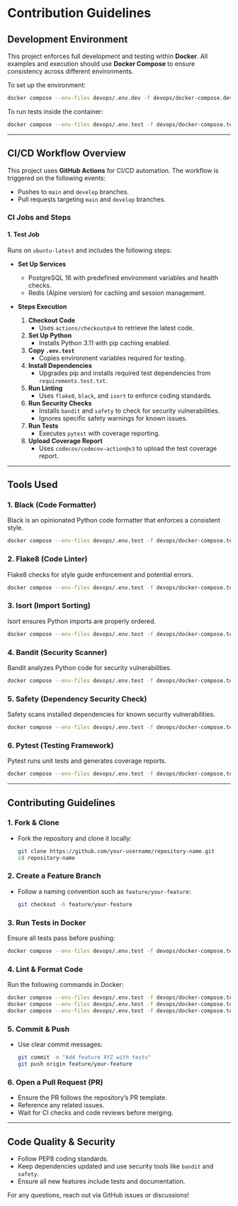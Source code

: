 # Contribution Guidelines

## Development Environment
This project enforces full development and testing within **Docker**. All examples and execution should use **Docker Compose** to ensure consistency across different environments.

To set up the environment:
```sh
docker compose --env-files devops/.env.dev -f devops/docker-compose.dev.yml up --build
```

To run tests inside the container:
```sh
docker compose --env-files devops/.env.test -f devops/docker-compose.test.yml run --rm test
```

---

## **CI/CD Workflow Overview**
This project uses **GitHub Actions** for CI/CD automation. The workflow is triggered on the following events:
- Pushes to `main` and `develop` branches.
- Pull requests targeting `main` and `develop` branches.

### **CI Jobs and Steps**
#### **1. Test Job**
Runs on `ubuntu-latest` and includes the following steps:

- **Set Up Services**
  - PostgreSQL 16 with predefined environment variables and health checks.
  - Redis (Alpine version) for caching and session management.

- **Steps Execution**
  1. **Checkout Code**
     - Uses `actions/checkout@v4` to retrieve the latest code.
  2. **Set Up Python**
     - Installs Python 3.11 with pip caching enabled.
  3. **Copy `.env.test`**
     - Copies environment variables required for testing.
  4. **Install Dependencies**
     - Upgrades pip and installs required test dependencies from `requirements.test.txt`.
  5. **Run Linting**
     - Uses `flake8`, `black`, and `isort` to enforce coding standards.
  6. **Run Security Checks**
     - Installs `bandit` and `safety` to check for security vulnerabilities.
     - Ignores specific safety warnings for known issues.
  7. **Run Tests**
     - Executes `pytest` with coverage reporting.
  8. **Upload Coverage Report**
     - Uses `codecov/codecov-action@v3` to upload the test coverage report.

---

## **Tools Used**

### **1. Black** (Code Formatter)
Black is an opinionated Python code formatter that enforces a consistent style.
```sh
docker compose --env-files devops/.env.test -f devops/docker-compose.test.yml run --rm test black . --check
```

### **2. Flake8** (Code Linter)
Flake8 checks for style guide enforcement and potential errors.
```sh
docker compose --env-files devops/.env.test -f devops/docker-compose.test.yml run --rm test flake8 .
```

### **3. Isort** (Import Sorting)
Isort ensures Python imports are properly ordered.
```sh
docker compose --env-files devops/.env.test -f devops/docker-compose.test.yml run --rm test isort . --check-only
```

### **4. Bandit** (Security Scanner)
Bandit analyzes Python code for security vulnerabilities.
```sh
docker compose --env-files devops/.env.test -f devops/docker-compose.test.yml run --rm test bandit -r src/
```

### **5. Safety** (Dependency Security Check)
Safety scans installed dependencies for known security vulnerabilities.
```sh
docker compose --env-files devops/.env.test -f devops/docker-compose.test.yml run --rm test safety check
```

### **6. Pytest** (Testing Framework)
Pytest runs unit tests and generates coverage reports.
```sh
docker compose --env-files devops/.env.test -f devops/docker-compose.test.yml run --rm test pytest --cov=src --cov-report=xml --cov-report=term-missing
```

---

## **Contributing Guidelines**
### **1. Fork & Clone**
- Fork the repository and clone it locally:
  ```sh
  git clone https://github.com/your-username/repository-name.git
  cd repository-name
  ```

### **2. Create a Feature Branch**
- Follow a naming convention such as `feature/your-feature`:
  ```sh
  git checkout -b feature/your-feature
  ```

### **3. Run Tests in Docker**
Ensure all tests pass before pushing:
```sh
docker compose --env-files devops/.env.test -f devops/docker-compose.test.yml run --rm test pytest --cov=src --cov-report=term-missing
```

### **4. Lint & Format Code**
Run the following commands in Docker:
```sh
docker compose --env-files devops/.env.test -f devops/docker-compose.test.yml run --rm test flake8 .
docker compose --env-files devops/.env.test -f devops/docker-compose.test.yml run --rm test black . --check
docker compose --env-files devops/.env.test -f devops/docker-compose.test.yml run --rm test isort . --check-only
```

### **5. Commit & Push**
- Use clear commit messages:
  ```sh
  git commit -m "Add feature XYZ with tests"
  git push origin feature/your-feature
  ```

### **6. Open a Pull Request (PR)**
- Ensure the PR follows the repository’s PR template.
- Reference any related issues.
- Wait for CI checks and code reviews before merging.

---

## **Code Quality & Security**
- Follow PEP8 coding standards.
- Keep dependencies updated and use security tools like `bandit` and `safety`.
- Ensure all new features include tests and documentation.

For any questions, reach out via GitHub issues or discussions!

